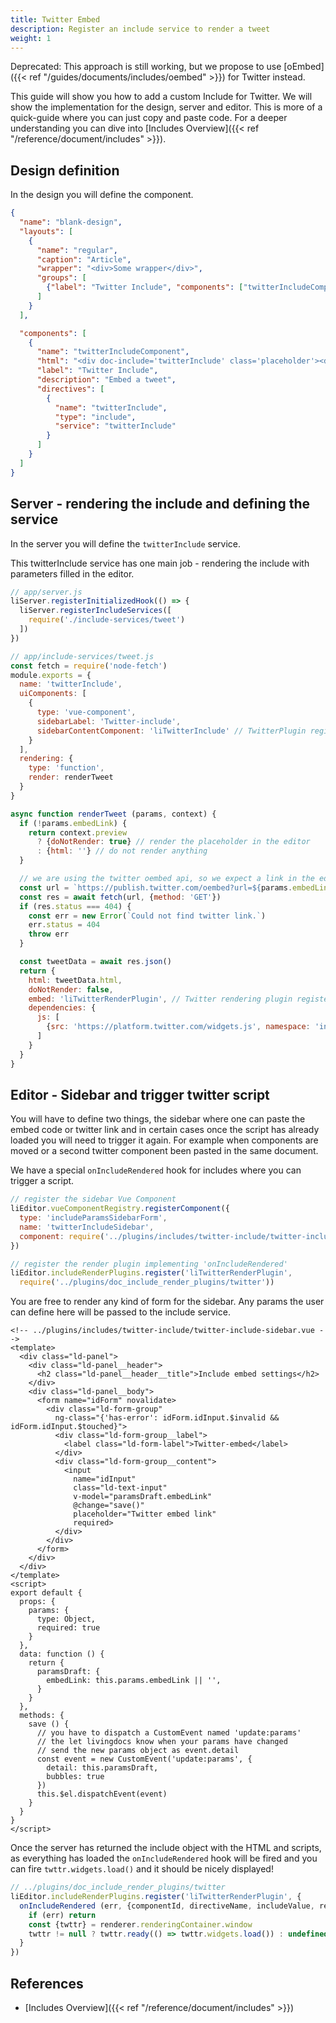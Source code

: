 ```yaml
---
title: Twitter Embed
description: Register an include service to render a tweet
weight: 1
---
```


Deprecated: This approach is still working, but we propose to use [oEmbed]({{< ref "/guides/documents/includes/oembed" >}}) for Twitter instead.

This guide will show you how to add a custom Include for Twitter. We will show the implementation for the design, server and editor.
This is more of a quick-guide where you can just copy and paste code. For a deeper understanding you can dive into [Includes Overview]({{< ref "/reference/document/includes" >}}).


## Design definition

In the design you will define the component.

```json
{
  "name": "blank-design",
  "layouts": [
    {
      "name": "regular",
      "caption": "Article",
      "wrapper": "<div>Some wrapper</div>",
      "groups": [
        {"label": "Twitter Include", "components": ["twitterIncludeComponent"]}
      ]
    }
  ],

  "components": [
    {
      "name": "twitterIncludeComponent",
      "html": "<div doc-include='twitterInclude' class='placeholder'><div className='example-inline-placeholder-styles' style='min-height: 100px;outline: 1px dashed rgba(0, 0, 0, 0.2);position: relative;'/></div>",
      "label": "Twitter Include",
      "description": "Embed a tweet",
      "directives": [
        {
          "name": "twitterInclude",
          "type": "include",
          "service": "twitterInclude"
        }
      ]
    }
  ]
}
```

## Server - rendering the include and defining the service

In the server you will define the `twitterInclude` service.

This twitterInclude service has one main job -
rendering the include with parameters filled in the editor.

```js
// app/server.js
liServer.registerInitializedHook(() => {
  liServer.registerIncludeServices([
    require('./include-services/tweet')
  ])
})

// app/include-services/tweet.js
const fetch = require('node-fetch')
module.exports = {
  name: 'twitterInclude',
  uiComponents: [
    {
      type: 'vue-component',
      sidebarLabel: 'Twitter-include',
      sidebarContentComponent: 'liTwitterInclude' // TwitterPlugin registered in the editor.
    }
  ],
  rendering: {
    type: 'function',
    render: renderTweet
  }
}

async function renderTweet (params, context) {
  if (!params.embedLink) {
    return context.preview
      ? {doNotRender: true} // render the placeholder in the editor
      : {html: ''} // do not render anything
  }

  // we are using the twitter oembed api, so we expect a link in the editor
  const url = `https://publish.twitter.com/oembed?url=${params.embedLink};omit_script=true`
  const res = await fetch(url, {method: 'GET'})
  if (res.status === 404) {
    const err = new Error(`Could not find twitter link.`)
    err.status = 404
    throw err
  }

  const tweetData = await res.json()
  return {
    html: tweetData.html,
    doNotRender: false,
    embed: 'liTwitterRenderPlugin', // Twitter rendering plugin registered in the editor.
    dependencies: {
      js: [
        {src: 'https://platform.twitter.com/widgets.js', namespace: 'includes.twitter'}
      ]
    }
  }
}
```


## Editor - Sidebar and trigger twitter script

You will have to define two things, the sidebar where one can paste the embed code or twitter link and in certain cases once the script has already loaded you will need to trigger it again. For example when components are moved or a second twitter component been pasted in the same document.

We have a special `onIncludeRendered` hook for includes where you can trigger a script.

```js
// register the sidebar Vue Component
liEditor.vueComponentRegistry.registerComponent({
  type: 'includeParamsSidebarForm',
  name: 'twitterIncludeSidebar',
  component: require('../plugins/includes/twitter-include/twitter-include-sidebar.vue').default
})

// register the render plugin implementing 'onIncludeRendered'
liEditor.includeRenderPlugins.register('liTwitterRenderPlugin',
  require('../plugins/doc_include_render_plugins/twitter'))
```

You are free to render any kind of form for the sidebar. Any params the user can define here
will be passed to the include service.
```vue
<!-- ../plugins/includes/twitter-include/twitter-include-sidebar.vue -->
<template>
  <div class="ld-panel">
    <div class="ld-panel__header">
      <h2 class="ld-panel__header__title">Include embed settings</h2>
    </div>
    <div class="ld-panel__body">
      <form name="idForm" novalidate>
        <div class="ld-form-group"
          ng-class="{'has-error': idForm.idInput.$invalid && idForm.idInput.$touched}">
          <div class="ld-form-group__label">
            <label class="ld-form-label">Twitter-embed</label>
          </div>
          <div class="ld-form-group__content">
            <input
              name="idInput"
              class="ld-text-input"
              v-model="paramsDraft.embedLink"
              @change="save()"
              placeholder="Twitter embed link"
              required>
          </div>
        </div>
      </form>
    </div>
  </div>
</template>
<script>
export default {
  props: {
    params: {
      type: Object,
      required: true
    }
  },
  data: function () {
    return {
      paramsDraft: {
        embedLink: this.params.embedLink || '',
      }
    }
  },
  methods: {
    save () {
      // you have to dispatch a CustomEvent named 'update:params'
      // the let livingdocs know when your params have changed
      // send the new params object as event.detail
      const event = new CustomEvent('update:params', {
        detail: this.paramsDraft,
        bubbles: true
      })
      this.$el.dispatchEvent(event)
    }
  }
}
</script>
```

Once the server has returned the include object with the HTML and scripts,
as everything has loaded the `onIncludeRendered` hook will be fired and you can fire `twttr.widgets.load()` and it should be nicely displayed!
```js
// ../plugins/doc_include_render_plugins/twitter
liEditor.includeRenderPlugins.register('liTwitterRenderPlugin', {
  onIncludeRendered (err, {componentId, directiveName, includeValue, renderer}) {
    if (err) return
    const {twttr} = renderer.renderingContainer.window
    twttr != null ? twttr.ready(() => twttr.widgets.load()) : undefined
  }
})
```

## References

- [Includes Overview]({{< ref "/reference/document/includes" >}})
